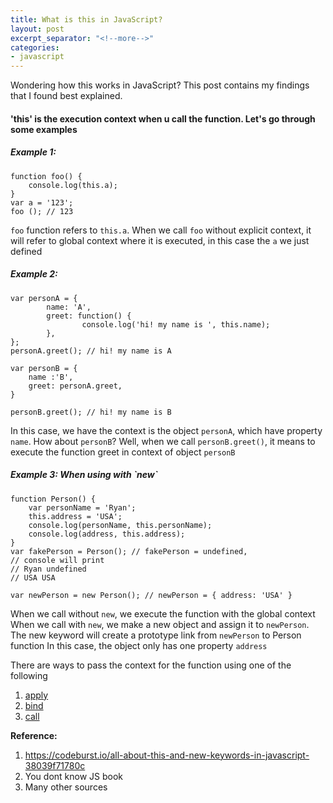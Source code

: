 ```yaml
---
title: What is this in JavaScript?
layout: post
excerpt_separator: "<!--more-->"
categories:
- javascript
---
```


Wondering how this works in JavaScript?
This post contains my findings that I found best explained.

<!--more-->
<h4>'this' is the execution context when u call the function. Let's go through some examples</h4>
<h5>
	Example 1: 
</h5>

```prettyprint
function foo() {
	console.log(this.a);
}
var a = '123';
foo (); // 123
```
`foo`  function refers  to `this.a`. When we call `foo` without explicit context, it will refer to global context where it is executed, in this case the `a` we just defined

<h5>
	Example 2: 
</h5>

```prettyprint
var personA = {
		name: 'A',
		greet: function() {
				console.log('hi! my name is ', this.name);
		},
};
personA.greet(); // hi! my name is A

var personB = {
	name :'B',
	greet: personA.greet,
}

personB.greet(); // hi! my name is B
```

In this case, we have the context is the object `personA`, which have property `name`.
How about `personB`? Well, when we call `personB.greet()`, it means to execute the function greet in context of object `personB`  

<h5>
	Example 3: When using with `new`  
</h5> 

```prettyprint
function Person() {
	var personName = 'Ryan';
	this.address = 'USA';
	console.log(personName, this.personName); 
	console.log(address, this.address); 
}
var fakePerson = Person(); // fakePerson = undefined, 
// console will print 
// Ryan undefined
// USA USA

var newPerson = new Person(); // newPerson = { address: 'USA' }
```
When we call without `new`, we execute the function with the global context
When we call with `new`,  we make a new object and assign it to `newPerson`. The new keyword will create a prototype link from `newPerson`  to Person function 
In this case, the object only has one property `address` 




There are ways to pass the context for the function using one of the following 
1. <a href='https://developer.mozilla.org/en-US/docs/Web/JavaScript/Reference/Global_Objects/Function/apply'>apply</a>
2.  <a href='https://developer.mozilla.org/en-US/docs/Web/JavaScript/Reference/Global_Objects/Function/bind'>bind</a>
3.  <a href='https://developer.mozilla.org/en-US/docs/Web/JavaScript/Reference/Global_Objects/Function/call'>call</a>


**Reference:**
 1. https://codeburst.io/all-about-this-and-new-keywords-in-javascript-38039f71780c
 2. You dont know JS book
 3. Many other sources
